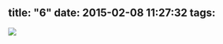 title: "6"
date: 2015-02-08 11:27:32
tags:
---

![](https://dl.dropbox.com/u/4291520/monograms/2015--6.svg)
